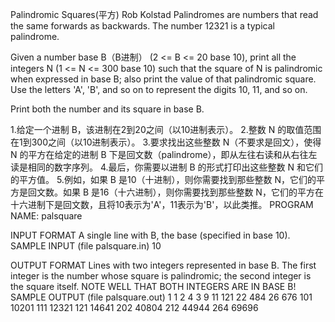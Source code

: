 Palindromic Squares(平方)
Rob Kolstad
Palindromes are numbers that read the same forwards as backwards. The number 12321 is a typical palindrome.

Given a number base B（B进制） (2 <= B <= 20 base 10), print all the integers N (1 <= N <= 300 base 10) such that the square of N is palindromic when expressed in base B; also print the value of that palindromic square. Use the letters 'A', 'B', and so on to represent the digits 10, 11, and so on.

Print both the number and its square in base B.

1.给定一个进制 B，该进制在2到20之间（以10进制表示）。
2.整数 N 的取值范围在1到300之间（以10进制表示）。
3.要求找出这些整数 N（不要求是回文），使得 N 的平方在给定的进制 B 下是回文数（palindrome），即从左往右读和从右往左读是相同的数字序列。
4.最后，你需要以进制 B 的形式打印出这些整数 N 和它们的平方值。
5.例如，如果 B 是10（十进制），则你需要找到那些整数 N，它们的平方是回文数。如果 B 是16（十六进制），则你需要找到那些整数 N，它们的平方在十六进制下是回文数，且将10表示为'A'，11表示为'B'，以此类推。
PROGRAM NAME: palsquare

INPUT FORMAT
A single line with B, the base (specified in base 10).
SAMPLE INPUT (file palsquare.in)
10

OUTPUT FORMAT
Lines with two integers represented in base B. The first integer is the number whose square is palindromic; the second integer is the square itself. NOTE WELL THAT BOTH INTEGERS ARE IN BASE B!
SAMPLE OUTPUT (file palsquare.out)
1 1
2 4
3 9
11 121
22 484
26 676
101 10201
111 12321
121 14641
202 40804
212 44944
264 69696
